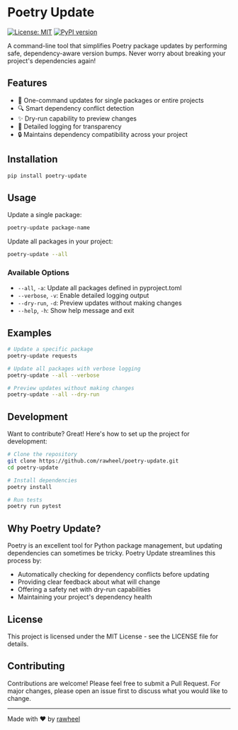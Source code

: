 # Poetry Update

[![License: MIT](https://img.shields.io/badge/License-MIT-yellow.svg)](https://opensource.org/licenses/MIT)
[![PyPI version](https://badge.fury.io/py/poetry-update.svg)](https://badge.fury.io/py/poetry-update)

A command-line tool that simplifies Poetry package updates by performing safe, dependency-aware version bumps. Never worry about breaking your project's dependencies again!

## Features

- 🚀 One-command updates for single packages or entire projects
- 🔍 Smart dependency conflict detection
- ✨ Dry-run capability to preview changes
- 📝 Detailed logging for transparency
- 🔒 Maintains dependency compatibility across your project

## Installation

```bash
pip install poetry-update
```

## Usage

Update a single package:
```bash
poetry-update package-name
```

Update all packages in your project:
```bash
poetry-update --all
```

### Available Options

- `--all`, `-a`: Update all packages defined in pyproject.toml
- `--verbose`, `-v`: Enable detailed logging output
- `--dry-run`, `-d`: Preview updates without making changes
- `--help`, `-h`: Show help message and exit

## Examples

```bash
# Update a specific package
poetry-update requests

# Update all packages with verbose logging
poetry-update --all --verbose

# Preview updates without making changes
poetry-update --all --dry-run
```

## Development

Want to contribute? Great! Here's how to set up the project for development:

```bash
# Clone the repository
git clone https://github.com/rawheel/poetry-update.git
cd poetry-update

# Install dependencies
poetry install

# Run tests
poetry run pytest
```

## Why Poetry Update?

Poetry is an excellent tool for Python package management, but updating dependencies can sometimes be tricky. Poetry Update streamlines this process by:

- Automatically checking for dependency conflicts before updating
- Providing clear feedback about what will change
- Offering a safety net with dry-run capabilities
- Maintaining your project's dependency health

## License

This project is licensed under the MIT License - see the LICENSE file for details.

## Contributing

Contributions are welcome! Please feel free to submit a Pull Request. For major changes, please open an issue first to discuss what you would like to change.

---

Made with ❤️ by [rawheel](https://github.com/rawheel)
